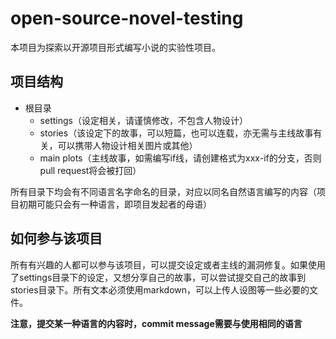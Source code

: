 ﻿# open-source-novel-testing
本项目为探索以开源项目形式编写小说的实验性项目。
## 项目结构

 - 根目录
	 - settings（设定相关，请谨慎修改，不包含人物设计）
	 - stories（该设定下的故事，可以短篇，也可以连载，亦无需与主线故事有关，可以携带人物设计相关图片或其他）
	 - main plots（主线故事，如需编写if线，请创建格式为xxx-if的分支，否则pull request将会被打回）

所有目录下均会有不同语言名字命名的目录，对应以同名自然语言编写的内容（项目初期可能只会有一种语言，即项目发起者的母语）
## 如何参与该项目
所有有兴趣的人都可以参与该项目，可以提交设定或者主线的漏洞修复。如果使用了settings目录下的设定，又想分享自己的故事，可以尝试提交自己的故事到stories目录下。所有文本必须使用markdown，可以上传人设图等一些必要的文件。

**注意，提交某一种语言的内容时，commit message需要与使用相同的语言**

